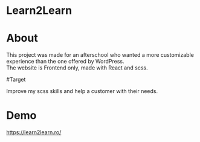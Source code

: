 
# Learn2Learn

# About

This project was made for an afterschool who wanted a more customizable experience than the one offered by WordPress.<br>
The website is Frontend only, made with React and scss.

#Target

Improve my scss skills and help a customer with their needs.

# Demo

https://learn2learn.ro/
